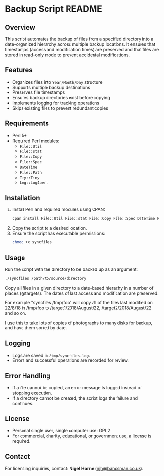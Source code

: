 # Backup Script README

## Overview
This script automates the backup of files from a specified directory into a date-organized hierarchy across multiple backup locations.
It ensures that timestamps (access and modification times) are preserved and that files are stored in read-only mode to prevent accidental modifications.

## Features
- Organizes files into `Year/Month/Day` structure
- Supports multiple backup destinations
- Preserves file timestamps
- Ensures backup directories exist before copying
- Implements logging for tracking operations
- Skips existing files to prevent redundant copies

## Requirements
- Perl 5+
- Required Perl modules:
  - `File::Util`
  - `File::stat`
  - `File::Copy`
  - `File::Spec`
  - `DateTime`
  - `File::Path`
  - `Try::Tiny`
  - `Log::Log4perl`

## Installation
1. Install Perl and required modules using CPAN:
   ```sh
   cpan install File::Util File::stat File::Copy File::Spec DateTime File::Path Try::Tiny Log::Log4perl
   ```
2. Copy the script to a desired location.
3. Ensure the script has executable permissions:
   ```sh
   chmod +x syncfiles
   ```

## Usage
Run the script with the directory to be backed up as an argument:
```sh
./syncfiles /path/to/source/directory
```

Copy all files in a given directory to a date-based hierachy in a number of places (@targets).
The dates of last access and modification are preserved.

For example "syncfiles /tmp/foo" will copy all of the files last modified on
22/8/18 in /tmp/foo to /target1/2018/August/22, /target2/2018/August/22
and so on.

I use this to take lots of copies of photographs to many disks for backup,
and have them sorted by date.

## Logging
- Logs are saved in `/tmp/syncfiles.log`.
- Errors and successful operations are recorded for review.

## Error Handling
- If a file cannot be copied, an error message is logged instead of stopping execution.
- If a directory cannot be created, the script logs the failure and continues.

## License
- Personal single user, single computer use: GPL2
- For commercial, charity, educational, or government use, a license is required.

## Contact
For licensing inquiries, contact: **Nigel Horne** (njh@bandsman.co.uk).



